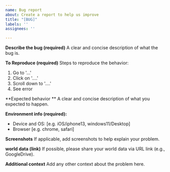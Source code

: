 ```yaml
---
name: Bug report
about: Create a report to help us improve
title: "[BUG]"
labels: ''
assignees: ''

---
```


**Describe the bug  (required)**
A clear and concise description of what the bug is.

**To Reproduce  (required)**
Steps to reproduce the behavior:
1. Go to '...'
2. Click on '....'
3. Scroll down to '....'
4. See error

**Expected behavior **
A clear and concise description of what you expected to happen.

**Environment info (required):**
 - Device and OS: [e.g. iOS/iphone13, windows11/Desktop]
 - Browser [e.g. chrome, safari]

**Screenshots**
If applicable, add screenshots to help explain your problem.

**world data (link)**
If possible, please share your world data via URL link (e.g., GoogleDrive).


**Additional context**
Add any other context about the problem here.

